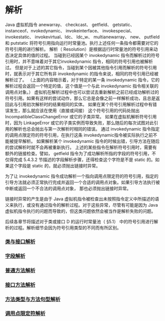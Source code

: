 # 解析

Java 虚拟机指令 anewarray、 checkcast、 getfield、 getstatic、 instanceof、nvokedynamic、 invokeinterface、 invokespecial、 invokestatic、 invokevirtual、ldc、 ldc_w、 multianewarray、 new、 putfield 和 putstatic 将符号引用指向运行时常量池。执行上述任何一条指令都需要对它的符号引用的进行解析。
解析（ Resolution）是根据运行时常量池的符号引用来动态决定具体的值的过程。
当碰到已经因某个 invokedynamic 指令而解析过的符号引用时，并不意味着对于其它invokedynamic 指令，相同的符号引用也被解析过。
但是对于上述的其它指令，当碰到某个因被其他指令引用而解析的符号引用时，就表示对于其它所有非 invokedynamic 的指令来说，相同的符号引用已经被解析过了。
（上面的内容暗示着，对于特定的某一条 invokedynamic 指令，它的解析过程会返回一个特定的值，这个值是一个与此 invokedynamic 指令相关联的调用点对象。）
虚拟机在解析过程中也可以尝试去重新解析之前已经成功解析过的符号引用。如果有这样的尝试动作，那么它总是会像之前一样解析成功，且总是返回此与引用初次解析时的结果相同的实体。
如果在某个符号引用解析过程中有错误发生，那么就应该在使用（直接或间接） 这个符号引用的代码处抛出 IncompatibleClassChangeError 或它的子类异常。
如果在虚拟机解析符号引用时，因为 LinkageError 或它的子类实例而导致失败，那么随后的每次试图对此引用的解析也总会抛出与第一次解析时相同的错误。
通过 invokedynamic 指令指定的调用点限定符的符号引用，在执行这条 invokedynamic指令被实际执行之前不能被提早解析。
如果解析某个 invokedynamic 指令的时候出错，引导方法在随后的尝试解析时就不会再被重新执行。
上述的某些指令在解析符号引用时，需要有额外的链接检查。譬如， getfield 指令为了成功解析所指的字段的符号引用，不仅得完成 5.4.3.2 节描述的字段解析步骤，还得检查这个字符是不是 static 的。如果这个字段是 static 的，就必须抛出链接时异常。 

为了让 invokedynamic 指令成功解析一个指向调用点限定符的符号引用，指定的引导方法就必须正常执行完成并返回一个合适的调用点对象。如果引导方法执行被中断或返回一个不合法的调用点对象， 那也必须抛出链接时异常。

链接时异常的产生是由于 Java 虚拟机指令被检查出未按照指令定义中所描述的语义来执行，或没有通过指令的解析过程。对于这些异常，尽管有可能是因为 Java 虚拟机指令执行的问题而导致的，但这类问题依然会被当作是解析失败的问题。

后续各章节将描述对于类或接口 D 的运行时常量池（ §5.1） 中的符号引用进行解析的过程。解析细节会因为符号引用类型的不同而有所区别。 

### [类与接口解析](ClassAndInterfaceAnalysis.md)

### [字段解析](FieldAnalysis.md)

### [普通方法解析](CommonMethodAnalysis.md)

### [接口方法解析](InterfaceMethodAnalysis.md)

### [方法类型与方法句型解析](MethodTypeAndMethodHandle.md)

### [调用点限定符解析](CallPointQualifierResolution.md)